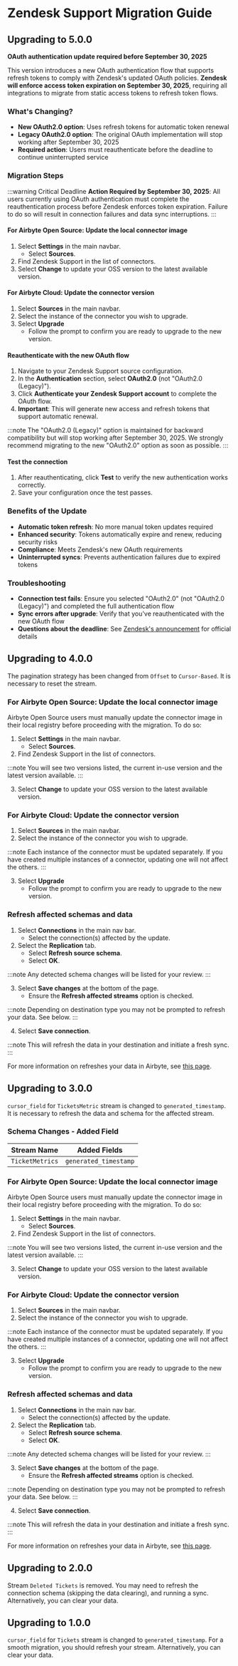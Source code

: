 # Zendesk Support Migration Guide

## Upgrading to 5.0.0

**OAuth authentication update required before September 30, 2025**

This version introduces a new OAuth authentication flow that supports refresh tokens to comply with Zendesk's updated OAuth policies. **Zendesk will enforce access token expiration on September 30, 2025**, requiring all integrations to migrate from static access tokens to refresh token flows.

### What's Changing?

- **New OAuth2.0 option**: Uses refresh tokens for automatic token renewal
- **Legacy OAuth2.0 option**: The original OAuth implementation will stop working after September 30, 2025
- **Required action**: Users must reauthenticate before the deadline to continue uninterrupted service

### Migration Steps

:::warning Critical Deadline
**Action Required by September 30, 2025**: All users currently using OAuth authentication must complete the reauthentication process before Zendesk enforces token expiration. Failure to do so will result in connection failures and data sync interruptions.
:::

#### For Airbyte Open Source: Update the local connector image

1. Select **Settings** in the main navbar.
    - Select **Sources**.
2. Find Zendesk Support in the list of connectors.
3. Select **Change** to update your OSS version to the latest available version.

#### For Airbyte Cloud: Update the connector version

1. Select **Sources** in the main navbar.
2. Select the instance of the connector you wish to upgrade.
3. Select **Upgrade**
    - Follow the prompt to confirm you are ready to upgrade to the new version.

#### Reauthenticate with the new OAuth flow

1. Navigate to your Zendesk Support source configuration.
2. In the **Authentication** section, select **OAuth2.0** (not "OAuth2.0 (Legacy)").
3. Click **Authenticate your Zendesk Support account** to complete the OAuth flow.
4. **Important**: This will generate new access and refresh tokens that support automatic renewal.

:::note
The "OAuth2.0 (Legacy)" option is maintained for backward compatibility but will stop working after September 30, 2025. We strongly recommend migrating to the new "OAuth2.0" option as soon as possible.
:::

#### Test the connection

1. After reauthenticating, click **Test** to verify the new authentication works correctly.
2. Save your configuration once the test passes.

### Benefits of the Update

- **Automatic token refresh**: No more manual token updates required
- **Enhanced security**: Tokens automatically expire and renew, reducing security risks  
- **Compliance**: Meets Zendesk's new OAuth requirements
- **Uninterrupted syncs**: Prevents authentication failures due to expired tokens

### Troubleshooting

- **Connection test fails**: Ensure you selected "OAuth2.0" (not "OAuth2.0 (Legacy)") and completed the full authentication flow
- **Sync errors after upgrade**: Verify that you've reauthenticated with the new OAuth flow
- **Questions about the deadline**: See [Zendesk's announcement](https://support.zendesk.com/hc/en-us/articles/9181963681434) for official details

## Upgrading to 4.0.0

The pagination strategy has been changed from `Offset` to `Cursor-Based`. It is necessary to reset the stream.

### For Airbyte Open Source: Update the local connector image

Airbyte Open Source users must manually update the connector image in their local registry before proceeding with the migration. To do so:

1. Select **Settings** in the main navbar.
    - Select **Sources**.
2. Find Zendesk Support in the list of connectors.

:::note
You will see two versions listed, the current in-use version and the latest version available.
:::

3. Select **Change** to update your OSS version to the latest available version.

### For Airbyte Cloud: Update the connector version

1. Select **Sources** in the main navbar.
2. Select the instance of the connector you wish to upgrade.

:::note
Each instance of the connector must be updated separately. If you have created multiple instances of a connector, updating one will not affect the others.
:::

3. Select **Upgrade**
    - Follow the prompt to confirm you are ready to upgrade to the new version.

### Refresh affected schemas and data

1. Select **Connections** in the main nav bar.
    - Select the connection(s) affected by the update.
2. Select the **Replication** tab.
    - Select **Refresh source schema**.
    - Select **OK**.

:::note
Any detected schema changes will be listed for your review.
:::

3. Select **Save changes** at the bottom of the page.
    - Ensure the **Refresh affected streams** option is checked.

:::note
Depending on destination type you may not be prompted to refresh your data. See below.
:::

4. Select **Save connection**.

:::note
This will refresh the data in your destination and initiate a fresh sync.
:::

For more information on refreshes your data in Airbyte, see [this page](https://docs.airbyte.com/operator-guides/refreshes).

## Upgrading to 3.0.0

`cursor_field` for `TicketsMetric` stream is changed to `generated_timestamp`. It is necessary to refresh the data and schema for the affected stream.

### Schema Changes - Added Field

| Stream Name        | Added Fields            |
| -------------------|------------------------ |
| `TicketMetrics`    | `generated_timestamp`   |

### For Airbyte Open Source: Update the local connector image

Airbyte Open Source users must manually update the connector image in their local registry before proceeding with the migration. To do so:

1. Select **Settings** in the main navbar.
    - Select **Sources**.
2. Find Zendesk Support in the list of connectors.

:::note
You will see two versions listed, the current in-use version and the latest version available.
:::

3. Select **Change** to update your OSS version to the latest available version.

### For Airbyte Cloud: Update the connector version

1. Select **Sources** in the main navbar.
2. Select the instance of the connector you wish to upgrade.

:::note
Each instance of the connector must be updated separately. If you have created multiple instances of a connector, updating one will not affect the others.
:::

3. Select **Upgrade**
    - Follow the prompt to confirm you are ready to upgrade to the new version.

### Refresh affected schemas and data

1. Select **Connections** in the main nav bar.
    - Select the connection(s) affected by the update.
2. Select the **Replication** tab.
    - Select **Refresh source schema**.
    - Select **OK**.

:::note
Any detected schema changes will be listed for your review.
:::

3. Select **Save changes** at the bottom of the page.
    - Ensure the **Refresh affected streams** option is checked.

:::note
Depending on destination type you may not be prompted to refresh your data. See below.
:::

4. Select **Save connection**.

:::note
This will refresh the data in your destination and initiate a fresh sync.
:::

For more information on refreshes your data in Airbyte, see [this page](https://docs.airbyte.com/operator-guides/refreshes).


## Upgrading to 2.0.0

Stream `Deleted Tickets` is removed. You may need to refresh the connection schema (skipping the data clearing), and running a sync. Alternatively, you can clear your data.

## Upgrading to 1.0.0

`cursor_field` for `Tickets` stream is changed to `generated_timestamp`.
For a smooth migration, you should refresh your stream. Alternatively, you can clear your data.
